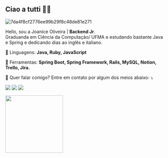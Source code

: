 ## Ciao a tutti 👩‍💻 

![7da4f8cf2776ee99b29f8c48de81e271](https://user-images.githubusercontent.com/40921734/157924952-f325cfca-b106-4916-977b-c7d02d6eb530.gif)


<p align="left"> 
  Hello, sou a Joanice Oliveira | <strong>Backend Jr</strong>.<br>
  Graduanda em Ciência da Computação/ UFMA e estudando bastante Java e Spring e dedicando dias ao inglês e italiano.
</p>

<p align="left">
  🦄 Linguagens: <strong>Java, Ruby, JavaScript</strong>
</p>

<p align="left">
  💼 Ferramentas: <strong>Spring Boot, Spring Framework, Rails, MySQL, Notion, Trello, Jira.</strong>
</p>

<p align="left">
  💌 Quer falar comigo? Entre em contato por algum dos meios abaixo: ⤵️
</p>

<p align="left">
  <a href="mailto: jhoaniceoliveira@gmail.com" alt="Gmail">
  <img src="https://img.shields.io/badge/-Gmail-FF0000?style=flat-square&labelColor=FF0000&logo=gmail&logoColor=white&link=LINK-DO-SEU-EMAIL" /></a>

  <a href="https://www.linkedin.com/in/joanice-oliveira-3787b3127/" alt="Linkedin">
  <img src="https://img.shields.io/badge/-Linkedin-0e76a8?style=flat-square&logo=Linkedin&logoColor=white&link=LINK-DO-SEU-LINKEDIN" /></a>

  <a href="https://www.instagram.com/cod.agirl/" alt="Instagram">
  <img src="https://img.shields.io/badge/-Instagram-DF0174?style=flat-square&labelColor=DF0174&logo=instagram&logoColor=white&link=LINK-DO-SEU-INSTAGRAM"/></a>
</p>  

 <div>
  <a href="https://github.com/SrtaPoe">
  <img height="180em" src="https://github-readme-stats.vercel.app/api?username=srtapoe&show_icons=true&theme=dracula&include_all_commits=true&count_private=true"/>
</div>


 
 
